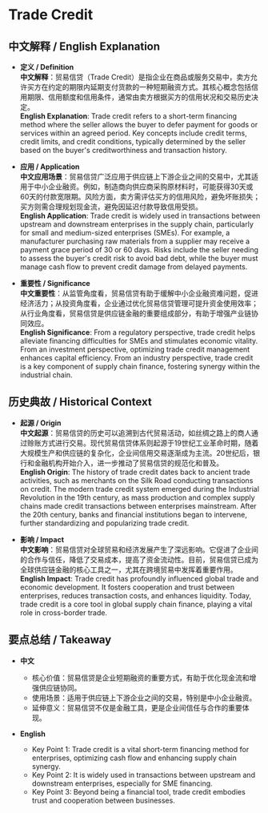 # Trade Credit

## 中文解释 / English Explanation

* **定义 / Definition**  
  **中文解释**：贸易信贷（Trade Credit）是指企业在商品或服务交易中，卖方允许买方在约定的期限内延期支付货款的一种短期融资方式。其核心概念包括信用期限、信用额度和信用条件，通常由卖方根据买方的信用状况和交易历史决定。  
  **English Explanation**: Trade credit refers to a short-term financing method where the seller allows the buyer to defer payment for goods or services within an agreed period. Key concepts include credit terms, credit limits, and credit conditions, typically determined by the seller based on the buyer's creditworthiness and transaction history.

* **应用 / Application**  
  **中文应用场景**：贸易信贷广泛应用于供应链上下游企业之间的交易中，尤其适用于中小企业融资。例如，制造商向供应商采购原材料时，可能获得30天或60天的付款宽限期。风险方面，卖方需评估买方的信用风险，避免坏账损失；买方则需合理规划现金流，避免因延迟付款导致信用受损。  
  **English Application**: Trade credit is widely used in transactions between upstream and downstream enterprises in the supply chain, particularly for small and medium-sized enterprises (SMEs). For example, a manufacturer purchasing raw materials from a supplier may receive a payment grace period of 30 or 60 days. Risks include the seller needing to assess the buyer's credit risk to avoid bad debt, while the buyer must manage cash flow to prevent credit damage from delayed payments.

* **重要性 / Significance**  
  **中文重要性**：从监管角度看，贸易信贷有助于缓解中小企业融资难问题，促进经济活力；从投资角度看，企业通过优化贸易信贷管理可提升资金使用效率；从行业角度看，贸易信贷是供应链金融的重要组成部分，有助于增强产业链协同效应。  
  **English Significance**: From a regulatory perspective, trade credit helps alleviate financing difficulties for SMEs and stimulates economic vitality. From an investment perspective, optimizing trade credit management enhances capital efficiency. From an industry perspective, trade credit is a key component of supply chain finance, fostering synergy within the industrial chain.

## 历史典故 / Historical Context

* **起源 / Origin**  
  **中文起源**：贸易信贷的历史可以追溯到古代贸易活动，如丝绸之路上的商人通过赊账方式进行交易。现代贸易信贷体系则起源于19世纪工业革命时期，随着大规模生产和供应链的复杂化，企业间信用交易逐渐成为主流。20世纪后，银行和金融机构开始介入，进一步推动了贸易信贷的规范化和普及。  
  **English Origin**: The history of trade credit dates back to ancient trade activities, such as merchants on the Silk Road conducting transactions on credit. The modern trade credit system emerged during the Industrial Revolution in the 19th century, as mass production and complex supply chains made credit transactions between enterprises mainstream. After the 20th century, banks and financial institutions began to intervene, further standardizing and popularizing trade credit.

* **影响 / Impact**  
  **中文影响**：贸易信贷对全球贸易和经济发展产生了深远影响。它促进了企业间的合作与信任，降低了交易成本，提高了资金流动性。目前，贸易信贷已成为全球供应链金融的核心工具之一，尤其在跨境贸易中发挥着重要作用。  
  **English Impact**: Trade credit has profoundly influenced global trade and economic development. It fosters cooperation and trust between enterprises, reduces transaction costs, and enhances liquidity. Today, trade credit is a core tool in global supply chain finance, playing a vital role in cross-border trade.

## 要点总结 / Takeaway

* **中文**  
  - 核心价值：贸易信贷是企业短期融资的重要方式，有助于优化现金流和增强供应链协同。  
  - 使用场景：适用于供应链上下游企业之间的交易，特别是中小企业融资。  
  - 延伸意义：贸易信贷不仅是金融工具，更是企业间信任与合作的重要体现。

* **English**  
  - Key Point 1: Trade credit is a vital short-term financing method for enterprises, optimizing cash flow and enhancing supply chain synergy.  
  - Key Point 2: It is widely used in transactions between upstream and downstream enterprises, especially for SME financing.  
  - Key Point 3: Beyond being a financial tool, trade credit embodies trust and cooperation between businesses.